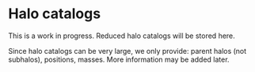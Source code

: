 # Halo catalogs
This is a work in progress. Reduced halo catalogs will be stored here.

Since halo catalogs can be very large, we only provide: parent halos (not subhalos), positions, masses. More information may be added later.